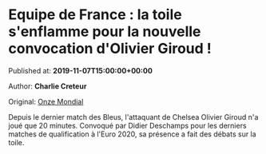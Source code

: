 
# Equipe de France : la toile s'enflamme pour la nouvelle convocation d'Olivier Giroud !

Published at: **2019-11-07T15:00:00+00:00**

Author: **Charlie Creteur**

Original: [Onze Mondial](http://www.onzemondial.com/euro-2020/equipe-de-france-la-toile-s-enflamme-pour-la-nouvelle-selection-d-olivier-giroud-201895)

Depuis le dernier match des Bleus, l'attaquant de Chelsea Olivier Giroud n'a joué que 20 minutes. Convoqué par Didier Deschamps pour les derniers matches de qualification à l'Euro 2020, sa présence a fait des débats sur la toile.
 
